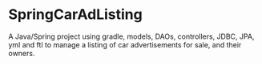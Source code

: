 # SpringCarAdListing
A Java/Spring project using gradle, models, DAOs, controllers, JDBC, JPA, yml and ftl to manage a listing of car advertisements for sale, and their owners.
